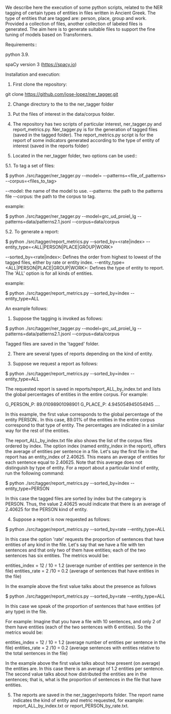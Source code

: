 We describe here the execution of some python scripts, related to the NER tagging of certain types of entities in files written in Ancient Greek. The type of entities that are tagged are: person, place, group and work. Provided a collection of files, another collection of labeled files is generated. The aim here is to generate suitable files to support the fine tuning of models based on Transformers.

Requirements::

python 3.9.

spaCy version 3 (https://spacy.io)

Installation and execution:

1. First clone the repository:

git clone https://github.com/jose-lopez/ner_tagger.git

2. Change directory to the to the ner_tagger folder

3. Put the files of interest in the data/corpus folder.

4. The repository has two scripts of particular interest, ner_tagger.py and report_metrics.py. Ner_tagger.py is for the  generation of tagged files (saved in the tagged folder). The report_metrics.py script is for the report of some indicators generated according to the type of entity of interest (saved in the reports folder)

5. Located in the ner_tagger folder, two options can be used::

5.1. To tag a set of files:

$ python ./src/tagger/ner_tagger.py --model=<model> --patterns=<file_of_patterns> --corpus=<files_to_tag>

--model:  the name of the model to use.
--patterns:  the path to the patterns file
--corpus:  the path to the corpus to tag.

example:

$ python ./src/tagger/ner_tagger.py --model=grc_ud_proiel_lg --patterns=data/patterns2.1.jsonl --corpus=data/corpus

5.2. To generate a report:

$ python ./src/tagger/report_metrics.py --sorted_by=<rate|index> --entity_type=<ALL|PERSON|PLACE|GROUP|WORK>

--sorted_by=<rate|index>: Defines the order from highest to lowest of the tagged files, either by rate or entity index.
--entity_type=<ALL|PERSON|PLACE|GROUP|WORK>: Defines the type of entity to report. The 'ALL' option is for all kinds of entities.

 example:

$ python ./src/tagger/report_metrics.py --sorted_by=index --entity_type=ALL

An example follows:

1. Suppose the tagging is invoked as follows:

$ python ./src/tagger/ner_tagger.py --model=grc_ud_proiel_lg --patterns=data/patterns2.1.jsonl --corpus=data/corpus

Tagged files are saved in the 'tagged' folder. 

2. There are several types of reports depending on the kind of entity.

3. Suppose we request a report as follows:

$ python ./src/tagger/report_metrics.py --sorted_by=index --entity_type=ALL

The requested report is saved in reports/report_ALL_by_index.txt and lists the global percentages of entities in the entire corpus. For example:

G_PERSON_P: 89.01098901098901 G_PLACE_P: 4.945054945054945 ....

In this example, the first value corresponds to the global percentage of the entity PERSON.. In this case, 89.01% of the entities in the entire corpus correspond to that type of entity. The percentages are indicated in a similar way for the rest of the entities.

The report_ALL_by_index.txt file also shows the list of the corpus files ordered by index. The option index (named entity_index in the report), offers the average of entities per sentence in a file. Let's say the first file in the report has an entity_index of 2.40625. This means an average of entities for each sentence equal to 2.40625. Note that this average does not distinguish by type of entity. For a report about a particular kind of entity, run the following command:

$ python ./src/tagger/report_metrics.py --sorted_by=index --entity_type=PERSON

In this case the tagged files are sorted by index but the category is PERSON. Thus, the value 2.40625 would indicate that there is an average of 2.40625 for the PERSON kind of entity.

4. Suppose a report is now requested as follows:

$ python ./src/tagger/report_metrics.py --sorted_by=rate --entity_type=ALL

In this case the option 'rate' requests the proportion of sentences that have entities of any kind in the file. Let's say that we have a file with ten sentences and that only two of them have entities; each of the two sentences has six entities. The metrics would be:

entities_index = 12 / 10 = 1.2 (average number of entities per sentence in the file)
entities_rate = 2 /10 = 0.2 (average of sentences that have entities in the file)

In the example above the first value talks about the presence as follows

$ python ./src/tagger/report_metrics.py --sorted_by=rate --entity_type=ALL

In this case we speak of the proportion of sentences that have entities (of any type) in the file.

For example: Imagine that you have a file with 10 sentences, and only 2 of them have entities (each of the two sentences with 6 entities). So the metrics would be:

entities_index = 12 / 10 = 1.2 (average number of entities per sentence in the file)
entities_rate = 2 /10 = 0.2 (average sentences with entities relative to the total sentences in the file)

In the example above the first value talks about how present (on average) the entities are. In this case there is an average of 1.2 entities per sentence. The second value talks about how distributed the entities are in the sentences; that is, what is the proportion of sentences in the file that have entities.

5. The reports are saved in the ner_tagger/reports folder. The report name indicates the kind of entity and metric requested, for example: report_ALL_by_index.txt or report_PERSON_by_rate.txt.
